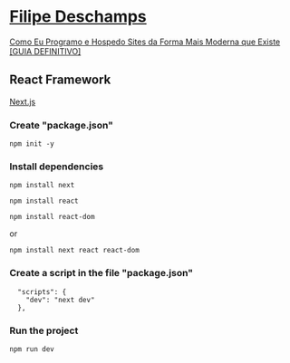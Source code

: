 # [Filipe Deschamps](https://www.youtube.com/FilipeDeschamps)

[Como Eu Programo e Hospedo Sites da Forma Mais Moderna que Existe [GUIA DEFINITIVO]](https://www.youtube.com/watch?v=EW7m2WIvFgQ)

## React Framework

[Next.js](https://nextjs.org/)

### Create "package.json"

```
npm init -y
```

### Install dependencies

```
npm install next
```

```
npm install react
```

```
npm install react-dom
```

or  

```
npm install next react react-dom
```

### Create a script in the file "package.json"

```
  "scripts": {
    "dev": "next dev"
  },
```

### Run the project

```
npm run dev
```
